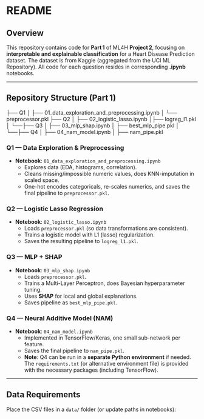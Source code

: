 # README

## Overview

This repository contains code for **Part 1** of ML4H **Project 2**, focusing on **interpretable and explainable classification** for a Heart Disease Prediction dataset. The dataset is from Kaggle (aggregated from the UCI ML Repository). All code for each question resides in corresponding **.ipynb** notebooks.

---

## Repository Structure (Part 1)

├── Q1 │ ├── 01_data_exploration_and_preprocessing.ipynb │ 
	└── preprocessor.pkl
		├── Q2 │ ├── 02_logistic_lasso.ipynb │├── logreg_l1.pkl │
			└──├── Q3 │ ├── 03_mlp_shap.ipynb │ ├── best_mlp_pipe.pkl │
				└──├── Q4 │ ├── 04_nam_model.ipynb │ ├── nam_pipe.pkl 

### Q1 — Data Exploration & Preprocessing
- **Notebook**: `01_data_exploration_and_preprocessing.ipynb`  
  - Explores data (EDA, histograms, correlation).  
  - Cleans missing/impossible numeric values, does KNN-imputation in scaled space.  
  - One-hot encodes categoricals, re-scales numerics, and saves the final pipeline to `preprocessor.pkl`.

### Q2 — Logistic Lasso Regression
- **Notebook**: `02_logistic_lasso.ipynb`  
  - Loads `preprocessor.pkl` (so data transformations are consistent).  
  - Trains a logistic model with L1 (lasso) regularization.  
  - Saves the resulting pipeline to `logreg_l1.pkl`.

### Q3 — MLP + SHAP
- **Notebook**: `03_mlp_shap.ipynb`  
  - Loads `preprocessor.pkl`.  
  - Trains a Multi-Layer Perceptron, does Bayesian hyperparameter tuning.  
  - Uses **SHAP** for local and global explanations.  
  - Saves pipeline as `best_mlp_pipe.pkl`.

### Q4 — Neural Additive Model (NAM)
- **Notebook**: `04_nam_model.ipynb`  
  - Implemented in TensorFlow/Keras, one small sub-network per feature.  
  - Saves the final pipeline to `nam_pipe.pkl`.  
  - **Note**: Q4 can be run in a **separate Python environment** if needed. The `requirements.txt` (or alternative environment file) is provided with the necessary packages (including TensorFlow).

---

## Data Requirements

Place the CSV files in a `data/` folder (or update paths in notebooks):